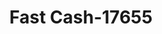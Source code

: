 ---
f_zip-code: 31020
f_state-code: GA
title: Fast Cash-17655
f_phone: 478-741-4448
f_city-only: Dry Branch
f_address: 487 Second Street Dry Branch
f_location-unique-id: '17655'
slug: fast-cash-17655
updated-on: '2024-05-30T13:46:58.046Z'
created-on: '2024-05-30T13:36:59.803Z'
published-on: '2024-05-30T13:54:32.469Z'
f_city-state: cms/city/dry-branch-ga.md
f_company: cms/company/fast-cash.md
f_state: cms/state/georgia.md
layout: '[payday-loan].html'
tags: payday-loan
---